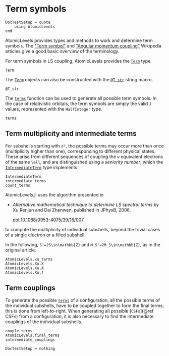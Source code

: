 # Term symbols

```@meta
DocTestSetup = quote
    using AtomicLevels
end
```

AtomicLevels provides types and methods to work and determine term symbols. The ["Term
symbol"](https://en.wikipedia.org/wiki/Term_symbol) and ["Angular momentum
coupling"](https://en.wikipedia.org/wiki/Angular_momentum_coupling) Wikipedia articles give a good basic
overview of the terminology.

For term symbols in LS coupling, AtomicLevels provides the [`Term`](@ref) type.

```@docs
Term
```

The [`Term`](@ref) objects can also be constructed with the [`@T_str`](@ref) string macro.

```@docs
@T_str
```

The [`terms`](@ref) function can be used to generate all possible term symbols. In the case
of relativistic orbitals, the term symbols are simply the valid ``J`` values, represented
with the `HalfInteger` type.

```@docs
terms
```

## Term multiplicity and intermediate terms

For subshells starting with `d³`, the possible terms may occur more
than once (multiplicity higher than one), corresponding to different
physical states. These arise from different sequences of coupling the
``w`` equivalent electrons of the same ``\ell``, and are distinguished
using a _seniority number_, which the [`IntermediateTerm`](@ref) type
implements.

```@docs
IntermediateTerm
intermediate_terms
count_terms
```

AtomicLevels.jl uses the algorithm presented in

- _Alternative mathematical technique to determine LS spectral terms_
  by Xu Renjun and Dai Zhenwen, published in JPhysB, 2006.

  [doi:10.1088/0953-4075/39/16/007](https://dx.doi.org/10.1088/0953-4075/39/16/007)

to compute the multiplicity of individual subshells, beyond the
trivial cases of a single electron or a filled subshell.

In the following, ``S'=2S\in\mathbb{Z}`` and
``M_S'=2M_S\in\mathbb{Z}``, as in the original article.

```@docs
AtomicLevels.xu_terms
AtomicLevels.Xu.X
AtomicLevels.Xu.A
AtomicLevels.Xu.f
```

## Term couplings

To generate the possible [`terms`](@ref) of a configuration, all the
possible terms of the individual subshells, have to be coupled
together to form the final terms; this is done from
left-to-right. When generating all possible [`CSFs`](@ref CSFs) from a
configuration, it is also necessary to find the intermediate couplings
of the individual subshells.

```@docs
couple_terms
AtomicLevels.final_terms
intermediate_couplings
```

```@meta
DocTestSetup = nothing
```
